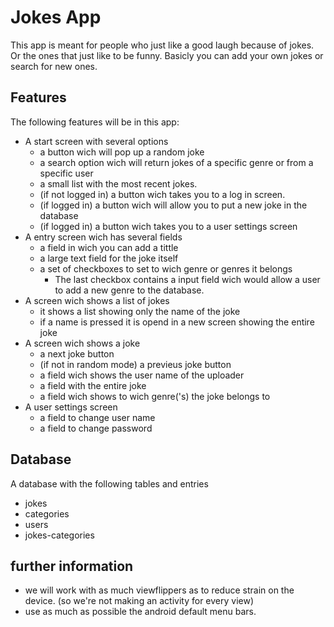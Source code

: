Jokes App
=========
This app is meant for people who just like a good laugh because of jokes.
Or the ones that just like to be funny.
Basicly you can add your own jokes or search for new ones.

Features
--------

The following features will be in this app:
- A start screen with several options
	- a button wich will pop up a random joke
	- a search option wich will return jokes of a specific genre or from a specific user
	- a small list with the most recent jokes.
	- (if not logged in) a button wich takes you to a log in screen.
	- (if logged in) a button wich will allow you to put a new joke in the database
	- (if logged in) a button wich takes you to a user settings screen
- A entry screen wich has several fields
	- a field in wich you can add a tittle 
	- a large text field for the joke itself
	- a set of checkboxes to set to wich genre or genres it belongs
		- The last checkbox contains a input field wich would allow a user to add a new genre to the database.
- A screen wich shows a list of jokes
	- it shows a list showing only the name of the joke
	- if a name is pressed it is opend in a new screen showing the entire joke
- A screen wich shows a joke
	- a next joke button
	- (if not in random mode) a previeus joke button 
	- a field wich shows the user name of the uploader
	- a field with the entire joke
	- a field wich shows to wich genre('s) the joke belongs to
- A user settings screen
	- a field to change user name
	- a field to change password

Database
--------
A database with the following tables and entries
- jokes
- categories
- users
- jokes-categories

further information
-------------------

- we will work with as much viewflippers as to reduce strain on the device. (so we're not making an activity for every view)
- use as much as possible the android default menu bars.
